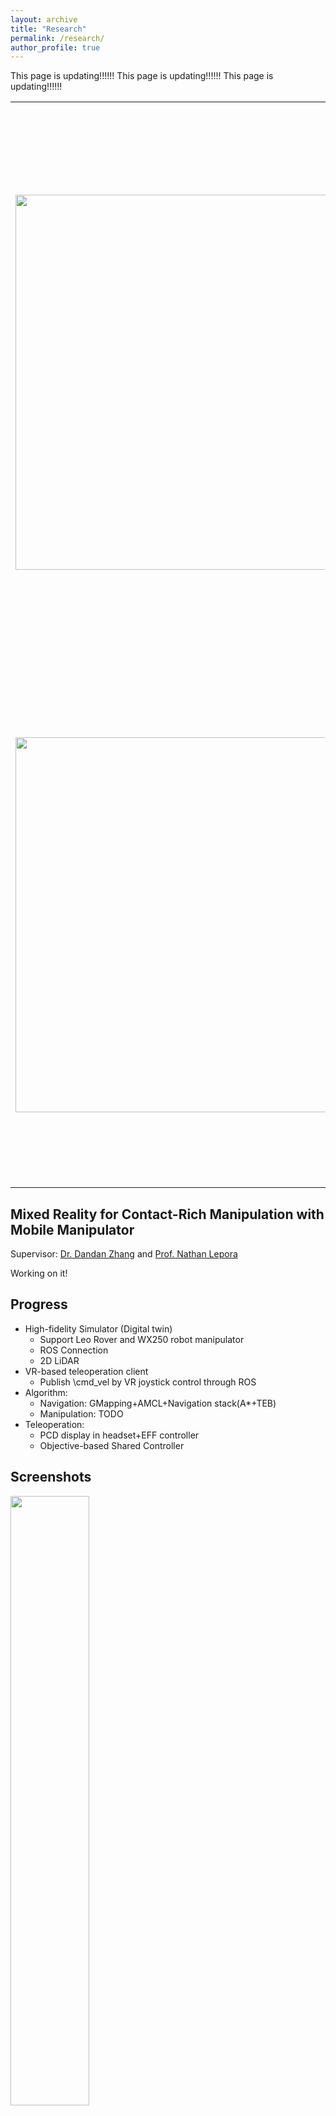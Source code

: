 ```yaml
---
layout: archive
title: "Research"
permalink: /research/
author_profile: true
---
```


This page is updating!!!!!!
This page is updating!!!!!!
This page is updating!!!!!!

<html>
    <table style="margin-left: auto; margin-right: auto; border: none">
        <tr style="border: none">
            <td style="border: none">
                <div align="center" id="member">
                <img src="/site/images/mm-realsense-test.png" width="600px">
                </div>
            </td>
            <td style="border: none">
                <div align="left" id="member">
                <p>
                <b>Mixed Reality for Contact-Rich Manipulation with Mobile Manipulator</b><br>
                Description: To improve the performance of mobile manipulation in an unstructured environment, the aim of this research is to develop a human-in-the-loop teleoperation method with human-robot hybrid intelligence that enables mobile manipulators to collaborate with human operators with shared autonomy and high situational awareness while reducing the human supervisory workload. 
                </p>
                </div>
            </td>
        </tr>
        <tr style="border: none">
            <td style="border: none">
                <div align="center" id="member">
                <img src="/site/images/mm-unity-demo.png" width="600px">
                </div>
            </td>
            <td style="border: none">
                <div align="left" id="member">
                <p>
                <b>Human-in-the-loop Planning for Robots</b><br>
                Description: To improve the performance of mobile manipulation in an unstructured environment, the aim of this research is to develop a human-in-the-loop teleoperation method with human-robot hybrid intelligence that enables mobile manipulators to collaborate with human operators with shared autonomy and high situational awareness while reducing the human supervisory workload. 
                </p>
                </div>
            </td>
        </tr>
    </table>
</html>


## Mixed Reality for Contact-Rich Manipulation with Mobile Manipulator

Supervisor: [Dr. Dandan Zhang](https://www.intelligentrobotics-acrossscales.com/) and [Prof. Nathan Lepora](https://lepora.com/)

Working on it!

## Progress

* High-fidelity Simulator (Digital twin)
  * Support Leo Rover and WX250 robot manipulator
  * ROS Connection
  * 2D LiDAR
* VR-based teleoperation client
  * Publish \cmd_vel by VR joystick control through ROS
* Algorithm:
  * Navigation: GMapping+AMCL+Navigation stack(A*+TEB)
  * Manipulation: TODO
* Teleoperation:
  * PCD display in headset+EFF controller
  * Objective-based Shared Controller

## Screenshots
<img src='/site/images/mm-unity-demo.png' width = "50%" align=center>

<img src='/site/images/mm-vr-test.jpg' width = "50%" align=center>

<img src='/site/images/mm-realsense-test.png' width = "50%" align=center>

<img src='/site/images/mm-lidar-test.png' width = "50%" align=center>

Last update: Feb. 28, 2023
